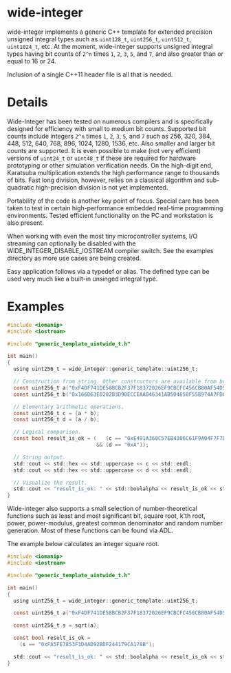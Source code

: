 # wide-integer
wide-integer implements a generic C++ template for extended precision unsigned integral types auch as `uint128_t`, `uint256_t`, `uint512_t`, `uint1024_t`, etc. At the moment, wide-integer supports unsigned integral types having bit counts of `2^n` times `1`, `2`, `3`, `5`, and `7`, and also greater than or equal to 16 or 24.

Inclusion of a single C++11 header file is all that is needed.

# Details
Wide-Integer has been tested on numerous compilers and is specifically designed for efficiency with small to medium bit counts. Supported bit counts include integers `2^n` times `1`, `2`, `3`, `5`, and `7` such as 256, 320, 384, 448, 512, 640, 768, 896, 1024, 1280, 1536, etc. Also smaller and larger bit counts are supported. It is even possible to make (not very efficient) versions of `uint24_t` or `uint48_t` if these are required for hardware prototyping or other simulation verification needs. On the high-digit end, Karatsuba multiplication extends the high performance range to thousands of bits. Fast long division, however, relies on a classical algorithm and sub-quadratic high-precision division is not yet implemented.

Portability of the code is another key point of focus. Special care has been taken to test in certain high-performance embedded real-time programming environments. Tested efficient functionality on the PC and workstation is also present.

When working with even the most tiny microcontroller systems, I/O streaming can optionally be disabled with the WIDE_INTEGER_DISABLE_IOSTREAM compiler switch. See the examples directory as more use cases are being created.

Easy application follows via a typedef or alias. The defined type can be used very much like a built-in unsinged integral type.

# Examples

```C
#include <iomanip>
#include <iostream>

#include "generic_template_uintwide_t.h"

int main()
{
  using uint256_t = wide_integer::generic_template::uint256_t;

  // Construction from string. Other constructors are available from built-in types.
  const uint256_t a("0xF4DF741DE58BCB2F37F18372026EF9CBCFC456CB80AF54D53BDEED78410065DE");
  const uint256_t b("0x166D63E0202B3D90ECCEAA046341AB504658F55B974A7FD63733ECF89DD0DF75");

  // Elementary arithmetic operations.
  const uint256_t c = (a * b);
  const uint256_t d = (a / b);

  // Logical comparison.
  const bool result_is_ok = (   (c == "0xE491A360C57EB4306C61F9A04F7F7D99BE3676AAD2D71C5592D5AE70F84AF076")
                             && (d == "0xA"));

  // String output.
  std::cout << std::hex << std::uppercase << c << std::endl;
  std::cout << std::hex << std::uppercase << d << std::endl;

  // Visualize the result.
  std::cout << "result_is_ok: " << std::boolalpha << result_is_ok << std::endl;
}
```

Wide-integer also supports a small selection of number-theoretical functions such as least and most significant bit, square root, k'th root, power, power-modulus, greatest common denominator and random number generation. Most of these functions can be found via ADL.

The example below calculates an integer square root.

```C
#include <iomanip>
#include <iostream>

#include "generic_template_uintwide_t.h"

int main()
{
  using uint256_t = wide_integer::generic_template::uint256_t;

  const uint256_t a("0xF4DF741DE58BCB2F37F18372026EF9CBCFC456CB80AF54D53BDEED78410065DE");

  const uint256_t s = sqrt(a);

  const bool result_is_ok =
    (s == "0xFA5FE7853F1D4AD92BDF244179CA178B");

  std::cout << "result_is_ok: " << std::boolalpha << result_is_ok << std::endl;
}
```
